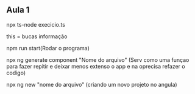 ## Aula 1
npx ts-node execicio.ts

this = bucas informação 

npm run start(Rodar o programa)

npx ng generate component "Nome do arquivo" (Serv como uma funçao para fazer repitir e deixar menos extenso o app e na oprecisa refazer o codigo)



npx ng new "nome do arquivo"
(criando um novo projeto no angula)
